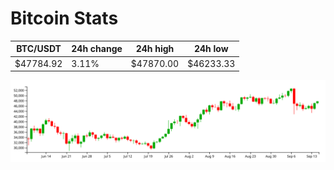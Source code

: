 # Bitcoin Stats

BTC/USDT|24h change|24h high|24h low|
|---|---|---|---|
|$47784.92|3.11%|$47870.00|$46233.33|

<img src="./chart.svg">
